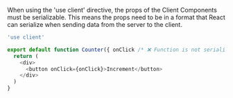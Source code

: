 <!-- @format -->

When using the 'use client' directive, the props of the Client Components must be serializable. This means the props need to be in a format that React can serialize when sending data from the server to the client.

```javascript
'use client'

export default function Counter({ onClick /* ❌ Function is not serializable */ }) {
  return (
    <div>
      <button onClick={onClick}>Increment</button>
    </div>
  )
}
```
